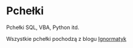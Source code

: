 Pchełki
=======

Pchełki SQL, VBA, Python itd.

Wszystkie pchełki pochodzą z blogu <a href="https://xpil.eu">Ignormatyk</a>
